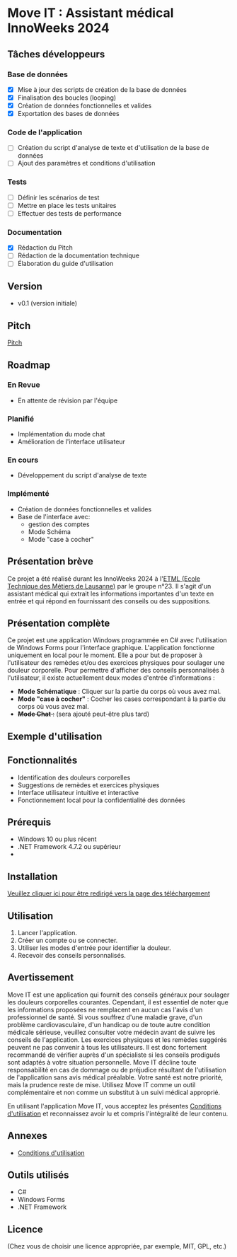 # Move IT : Assistant médical InnoWeeks 2024

## Tâches développeurs
### Base de données
- [x] Mise à jour des scripts de création de la base de données
- [x] Finalisation des boucles (looping)
- [x] Création de données fonctionnelles et valides
- [x] Exportation des bases de données

### Code de l'application
- [ ] Création du script d'analyse de texte et d'utilisation de la base de données
- [ ] Ajout des paramètres et conditions d'utilisation

### Tests
- [ ] Définir les scénarios de test
- [ ] Mettre en place les tests unitaires
- [ ] Effectuer des tests de performance

### Documentation
- [x] Rédaction du Pitch
- [ ] Rédaction de la documentation technique
- [ ] Élaboration du guide d'utilisation

## Version
- v0.1 (version initiale)

## Pitch

[Pitch](./pitch.md)




## Roadmap
### En Revue
- En attente de révision par l'équipe

### Planifié
- Implémentation du mode chat
- Amélioration de l'interface utilisateur

### En cours
- Développement du script d'analyse de texte

### Implémenté
- Création de données fonctionnelles et valides
- Base de l'interface avec:
  - gestion des comptes
  - Mode Schéma
  - Mode "case à cocher"

## Présentation brève
Ce projet a été réalisé durant les InnoWeeks 2024 à l'[ETML (Ecole Technique des Métiers de Lausanne)](http://www.etml.ch) par le groupe n°23. Il s'agit d'un assistant médical qui extrait les informations importantes d'un texte en entrée et qui répond en fournissant des conseils ou des suppositions.

## Présentation complète
Ce projet est une application Windows programmée en C# avec l'utilisation de Windows Forms pour l'interface graphique. L'application fonctionne uniquement en local pour le moment. Elle a pour but de proposer à l'utilisateur des remèdes et/ou des exercices physiques pour soulager une douleur corporelle. Pour permettre d'afficher des conseils personnalisés à l'utilisateur, il existe actuellement deux modes d'entrée d'informations :
- **Mode Schématique** : Cliquer sur la partie du corps où vous avez mal.
- **Mode "case à cocher"** : Cocher les cases correspondant à la partie du corps où vous avez mal.
- ~~**Mode Chat** :~~ (sera ajouté peut-être plus tard)

## Exemple d'utilisation

## Fonctionnalités
- Identification des douleurs corporelles
- Suggestions de remèdes et exercices physiques
- Interface utilisateur intuitive et interactive
- Fonctionnement local pour la confidentialité des données

## Prérequis
- Windows 10 ou plus récent
- .NET Framework 4.7.2 ou supérieur
- 

## Installation
[Veuillez cliquer ici pour être redirigé vers la page des téléchargement](./doc/download.md)

## Utilisation
1. Lancer l'application.
2. Créer un compte ou se connecter.
3. Utiliser les modes d'entrée pour identifier la douleur.
4. Recevoir des conseils personnalisés.

## Avertissement
Move IT est une application qui fournit des conseils généraux pour soulager les douleurs corporelles courantes. Cependant, il est essentiel de noter que les informations proposées ne remplacent en aucun cas l'avis d'un professionnel de santé. Si vous souffrez d'une maladie grave, d'un problème cardiovasculaire, d'un handicap ou de toute autre condition médicale sérieuse, veuillez consulter votre médecin avant de suivre les conseils de l'application.
Les exercices physiques et les remèdes suggérés peuvent ne pas convenir à tous les utilisateurs. Il est donc fortement recommandé de vérifier auprès d'un spécialiste si les conseils prodigués sont adaptés à votre situation personnelle. Move IT décline toute responsabilité en cas de dommage ou de préjudice résultant de l'utilisation de l'application sans avis médical préalable.
Votre santé est notre priorité, mais la prudence reste de mise. Utilisez Move IT comme un outil complémentaire et non comme un substitut à un suivi médical approprié.

En utilisant l'application Move IT, vous acceptez les présentes [Conditions d'utilisation](./ConditionsUtilisation.md) et reconnaissez avoir lu et compris l'intégralité de leur contenu.

## Annexes
- [Conditions d'utilisation](./ConditionsUtilisation.md)

## Outils utilisés
- C#
- Windows Forms
- .NET Framework

## Licence
(Chez vous de choisir une licence appropriée, par exemple, MIT, GPL, etc.)
